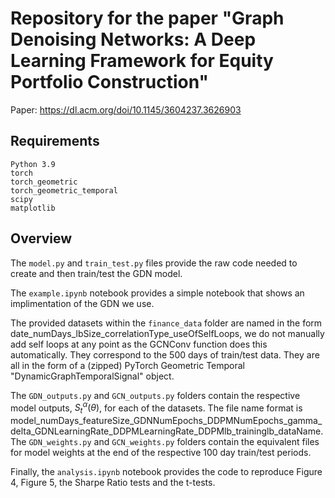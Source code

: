 # Repository for the paper "Graph Denoising Networks: A Deep Learning Framework for Equity Portfolio Construction"

Paper: https://dl.acm.org/doi/10.1145/3604237.3626903

## Requirements
```
Python 3.9
torch
torch_geometric
torch_geometric_temporal
scipy
matplotlib
```
## Overview
The ```model.py``` and ```train_test.py``` files provide the raw code needed to create and then train/test the GDN model.

The ```example.ipynb``` notebook provides a simple notebook that shows an implimentation of the GDN we use.

The provided datasets within the ```finance_data``` folder are named in the form date_numDays_lbSize_correlationType_useOfSelfLoops, we do not manually add self loops at any point as the GCNConv function does this automatically. They correspond to the 500 days of train/test data. They are all in the form of a (zipped) PyTorch Geometric Temporal "DynamicGraphTemporalSignal" object.

The ```GDN_outputs.py``` and ```GCN_outputs.py``` folders contain the respective model outputs, $S_t^\alpha(\theta)$, for each of the datasets. The file name format is model_numDays_featureSize_GDNNumEpochs_DDPMNumEpochs_gamma_delta_GDNLearningRate_DDPMLearningRate_DDPMlb_traininglb_dataName. The ```GDN_weights.py``` and ```GCN_weights.py``` folders contain the equivalent files for model weights at the end of the respective 100 day train/test periods.

Finally, the ```analysis.ipynb``` notebook provides the code to reproduce Figure 4, Figure 5, the Sharpe Ratio tests and the t-tests.
